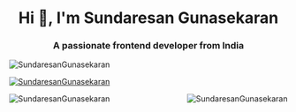 <h1 align="center">Hi 👋, I'm Sundaresan Gunasekaran</h1>
<h3 align="center">A passionate frontend developer from India</h3>

<p align="left"> <img src="https://komarev.com/ghpvc/?username=SundaresanGunasekaran&label=Profile%20views&color=0e75b6&style=flat" alt="SundaresanGunasekaran" /> </p>

<p align="left"> <a href="https://github.com/ryo-ma/github-profile-trophy"><img src="https://github-profile-trophy.vercel.app/?username=SundaresanGunasekaran" alt="SundaresanGunasekaran" /></a> </p>

<p><img align="left" src="https://github-readme-stats.vercel.app/api?username=SundaresanGunasekaran&show_icons=true&locale=en&bg_color=30,e96443,904e95&title_color=fff&text_color=fff" alt="SundaresanGunasekaran" /></p>

<p><img align="right" src="https://github-readme-streak-stats.herokuapp.com/?user=SundaresanGunasekaran&" alt="SundaresanGunasekaran" /></p>
